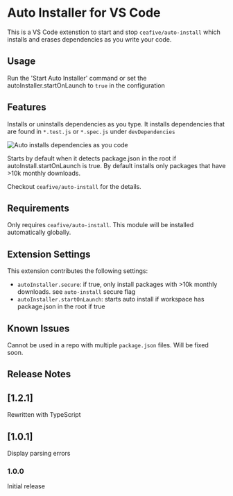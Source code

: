 # Auto Installer for VS Code

This is a VS Code extenstion to start and stop `ceafive/auto-install` which installs and erases dependencies as you write your code.

## Usage
Run the 'Start Auto Installer' command or set the autoInstaller.startOnLaunch to `true` in the configuration

## Features

Installs or uninstalls dependencies as you type. It installs dependencies that are found in `*.test.js` or `*.spec.js` under `devDependencies`

![Auto installs dependencies as you code](https://raw.githubusercontent.com/siddharthkp/auto-install/master/demo.gif)

Starts by default when it detects package.json in the root if autoInstall.startOnLaunch is true.
By default installs only packages that have >10k monthly downloads.

Checkout `ceafive/auto-install` for the details.

## Requirements

Only requires `ceafive/auto-install`. This module will be installed automatically globally.

## Extension Settings

This extension contributes the following settings:

* `autoInstaller.secure`: if true, only install packages with >10k monthly downloads. see `auto-install` secure flag
* `autoInstaller.startOnLaunch`: starts auto install if workspace has package.json in the root if true

## Known Issues

Cannot be used in a repo with multiple `package.json` files. Will be fixed soon.

## Release Notes

## [1.2.1]
Rewritten with TypeScript

## [1.0.1]
Display parsing errors

### 1.0.0

Initial release